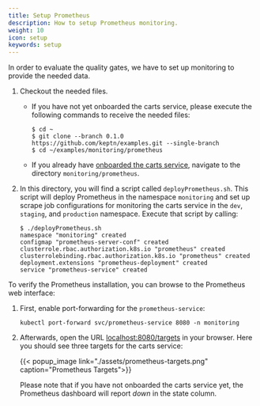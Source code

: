 ```yaml
---
title: Setup Prometheus
description: How to setup Prometheus monitoring.
weight: 10
icon: setup
keywords: setup
---
```


In order to evaluate the quality gates, we have to set up monitoring to provide the needed data.

1. Checkout the needed files.

    - If you have not yet onboarded the carts service, please execute the following commands to receive the needed files:
        ```
        $ cd ~
        $ git clone --branch 0.1.0 https://github.com/keptn/examples.git --single-branch
        $ cd ~/examples/monitoring/prometheus
        ```

    - If you already have [onboarded the carts service](../../usecases/onboard-carts-service/), navigate to the directory `monitoring/prometheus`. 

1. In this directory, you will find a script called `deployPrometheus.sh`. This script will deploy Prometheus in the namespace `monitoring` and set up scrape job configurations for monitoring the carts service in the `dev`, `staging`, and `production` namespace. Execute that script by calling:

    ```console
    $ ./deployPrometheus.sh
    namespace "monitoring" created
    configmap "prometheus-server-conf" created
    clusterrole.rbac.authorization.k8s.io "prometheus" created
    clusterrolebinding.rbac.authorization.k8s.io "prometheus" created
    deployment.extensions "prometheus-deployment" created
    service "prometheus-service" created
    ```

To verify the Prometheus installation, you can browse to the Prometheus web interface:

1. First, enable port-forwarding for the `prometheus-service`:

    ```console
    kubectl port-forward svc/prometheus-service 8080 -n monitoring
    ```

1. Afterwards, open the URL [localhost:8080/targets](http://localhost:8080/targets) in your browser. Here you should see three targets for the carts service:

    {{< popup_image
      link="./assets/prometheus-targets.png"
      caption="Prometheus Targets">}}

    Please note that if you have not onboarded the carts service yet, the Prometheus dashboard will report _down_ in the state column.

